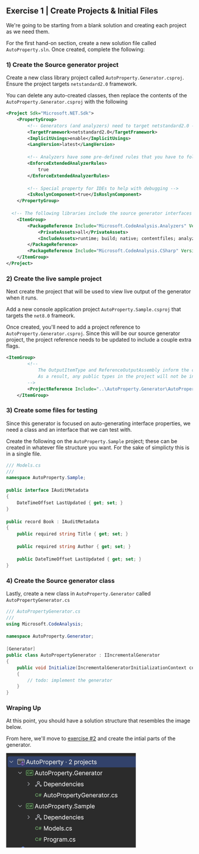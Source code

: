 ## Exercise 1 | Create Projects & Initial Files

We're going to be starting from a blank solution and creating each project as we need them.

For the first hand-on section, create a new solution file called `AutoProperty.sln`. Once created, complete the following:

### 1) Create the Source generator project

Create a new class library project called `AutoProperty.Generator.csproj`. Ensure the project targets `netstandard2.0` framework. 

You can delete any auto-created classes, then replace the contents of the `AutoProperty.Generator.csproj` with the following

```xml
<Project Sdk="Microsoft.NET.Sdk">
	<PropertyGroup>
        <!-- Generators (and analyzers) need to target netstandard2.0 -->
		<TargetFramework>netstandard2.0</TargetFramework>
		<ImplicitUsings>enable</ImplicitUsings>
		<LangVersion>latest</LangVersion>

        <!-- Analyzers have some pre-defined rules that you have to follow when using certain APIs. This property enforces build errors for invalid operations in generator code -->
        <EnforceExtendedAnalyzerRules>
            true
        </EnforceExtendedAnalyzerRules>
		
        <!-- Special property for IDEs to help with debugging -->
        <IsRoslynComponent>true</IsRoslynComponent>
	</PropertyGroup>

  <!-- The following libraries include the source generator interfaces and types we need -->
	<ItemGroup>
		<PackageReference Include="Microsoft.CodeAnalysis.Analyzers" Version="3.3.4">
			<PrivateAssets>all</PrivateAssets>
			<IncludeAssets>runtime; build; native; contentfiles; analyzers; buildtransitive</IncludeAssets>
		</PackageReference>
		<PackageReference Include="Microsoft.CodeAnalysis.CSharp" Version="4.8.0" />
	</ItemGroup>
</Project>
```

### 2) Create the live sample project

Next create the project that will be used to view live output of the generator when it runs.

Add a new console application project `AutoProperty.Sample.csproj` that targets the `net8.0` frameork. 

Once created, you'll need to add a project reference to `AutoProperty.Generator.csproj`. Since this will be our source generator project, the project reference needs to be updated to include a couple extra flags.

```xml
<ItemGroup>
        <!-- 
            The OutputItemType and ReferenceOutputAssembly inform the compiler that the project is an analyzer and should not a runtime reference.
            As a result, any public types in the project will not be included in the output assembly. 
        -->
        <ProjectReference Include="..\AutoProperty.Generator\AutoProperty.Generator.csproj" OutputItemType="Analyzer" ReferenceOutputAssembly="false"/>
    </ItemGroup>
```

### 3) Create some files for testing

Since this generator is focused on auto-generating interface properties, we need a class and an interface that we can test with.

Create the following on the `AutoProperty.Sample` project; these can be created in whatever file structure you want. For the sake of simplicty this is in a single file.

```csharp
/// Models.cs
///
namespace AutoProperty.Sample;

public interface IAuditMetadata
{
    DateTimeOffset LastUpdated { get; set; }
}

public record Book : IAuditMetadata
{
    public required string Title { get; set; }

    public required string Author { get; set; }

    public DateTimeOffset LastUpdated { get; set; }
}
```


### 4) Create the Source generator class

Lastly, create a new class in `AutoProperty.Generator` called `AutoPropertyGenerator.cs`

```csharp
/// AutoPropertyGenerator.cs
///
using Microsoft.CodeAnalysis;

namespace AutoProperty.Generator;

[Generator]
public class AutoPropertyGenerator : IIncrementalGenerator
{
    public void Initialize(IncrementalGeneratorInitializationContext context)
    {
        // todo: implement the generator
    }
}
```

### Wraping Up

At this point, you should have a solution structure that resembles the image below. 

From here, we'll move to [exercise #2](./Exercise2.md) and create the intial parts of the generator.

<img src="./images/image-1.png" width="350"/>